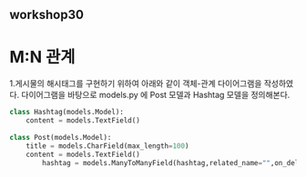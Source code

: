 ## workshop30

# M:N 관계

1.게시물의 해시태그를 구현하기 위하여 아래와 같이 객체-관계 다이어그램을 작성하였
다. 다이어그램을 바탕으로 models.py 에 Post 모델과 Hashtag 모델을 정의해본다.

```python
class Hashtag(models.Model):
    content = models.TextField()
   
class Post(models.Model):
    title = models.CharField(max_length=100)
    content = models.TextField()
  		hashtag = models.ManyToManyField(hashtag,related_name="",on_delete=models.CASCADE)
```

